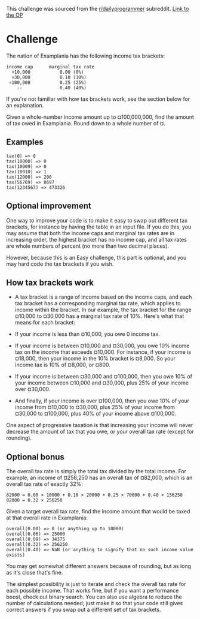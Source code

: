 This challenge was sourced from the [r/dailyprogrammer](https://www.reddit.com/r/dailyprogrammer) subreddit. 
[Link to the OP](https://www.reddit.com/r/dailyprogrammer/comments/cdieag/20190715_challenge_379_easy_progressive_taxation/)

# Challenge

The nation of Examplania has the following income tax brackets:

```
income cap      marginal tax rate
  ¤10,000           0.00 (0%)
  ¤30,000           0.10 (10%)
 ¤100,000           0.25 (25%)
    --              0.40 (40%)
```

If you're not familiar with how tax brackets work, see the section below for an explanation.

Given a whole-number income amount up to ¤100,000,000, find the amount of tax owed in Examplania. Round down to a whole number of ¤.

## Examples
```
tax(0) => 0
tax(10000) => 0
tax(10009) => 0
tax(10010) => 1
tax(12000) => 200
tax(56789) => 8697
tax(1234567) => 473326
```

## Optional improvement

One way to improve your code is to make it easy to swap out different tax brackets, for instance by having the table in an input file. If you do this, you may assume that both the income caps and marginal tax rates are in increasing order, the highest bracket has no income cap, and all tax rates are whole numbers of percent (no more than two decimal places).

However, because this is an Easy challenge, this part is optional, and you may hard code the tax brackets if you wish.

## How tax brackets work

- A tax bracket is a range of income based on the income caps, and each tax bracket has a corresponding marginal tax rate, which applies to income within the bracket. In our example, the tax bracket for the range ¤10,000 to ¤30,000 has a marginal tax rate of 10%. Here's what that means for each bracket:

- If your income is less than ¤10,000, you owe 0 income tax.

- If your income is between ¤10,000 and ¤30,000, you owe 10% income tax on the income that exceeds ¤10,000. For instance, if your income is ¤18,000, then your income in the 10% bracket is ¤8,000. So your income tax is 10% of ¤8,000, or ¤800.

- If your income is between ¤30,000 and ¤100,000, then you owe 10% of your income between ¤10,000 and ¤30,000, plus 25% of your income over ¤30,000.

- And finally, if your income is over ¤100,000, then you owe 10% of your income from ¤10,000 to ¤30,000, plus 25% of your income from ¤30,000 to ¤100,000, plus 40% of your income above ¤100,000.

One aspect of progressive taxation is that increasing your income will never decrease the amount of tax that you owe, or your overall tax rate (except for rounding).

## Optional bonus

The overall tax rate is simply the total tax divided by the total income. For example, an income of ¤256,250 has an overall tax of ¤82,000, which is an overall tax rate of exactly 32%:
```
82000 = 0.00 × 10000 + 0.10 × 20000 + 0.25 × 70000 + 0.40 × 156250
82000 = 0.32 × 256250
```
Given a target overall tax rate, find the income amount that would be taxed at that overall rate in Examplania:

```
overall(0.00) => 0 (or anything up to 10000)
overall(0.06) => 25000
overall(0.09) => 34375
overall(0.32) => 256250
overall(0.40) => NaN (or anything to signify that no such income value exists)
```
You may get somewhat different answers because of rounding, but as long as it's close that's fine.

The simplest possibility is just to iterate and check the overall tax rate for each possible income. That works fine, but if you want a performance boost, check out binary search. You can also use algebra to reduce the number of calculations needed; just make it so that your code still gives correct answers if you swap out a different set of tax brackets.